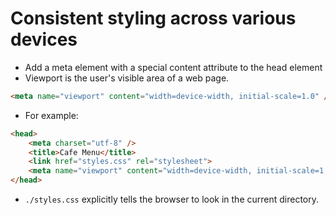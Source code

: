 # Consistent styling across various devices
- Add a meta element with a special content attribute to the head element
- Viewport is the user's visible area of a web page.
```html
<meta name="viewport" content="width=device-width, initial-scale=1.0" />
```
- For example:
```html
<head>
    <meta charset="utf-8" />
    <title>Cafe Menu</title>
    <link href="styles.css" rel="stylesheet">
    <meta name="viewport" content="width=device-width, initial-scale=1.0">
</head>
```
- `./styles.css` explicitly tells the browser to look in the current directory.